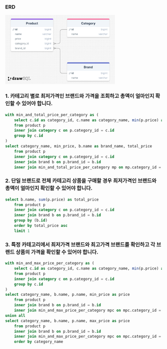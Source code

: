 ### ERD

<img src="img/practice1_erd.png" width = 70%>


### 1. 카테고리 별로 최저가격인 브랜드와 가격을 조회하고 총액이 얼마인지 확인할 수 있어야 합니다.
```sql
with min_and_total_price_per_category as (
    select c.id as category_id, c.name as category_name, min(p.price) as min_price, sum(p.price) as total_price
    from product p
    inner join category c on p.category_id = c.id
    group by c.id
) 
select category_name, min_price, b.name as brand_name, total_price 
    from product p
    inner join category c on p.category_id = c.id
    inner join brand b on p.brand_id = b.id
    inner join min_and_total_price_per_category mp on mp.category_id = c.id and mp.min_price = p.price
```

### 2. 단일 브랜드로 전체 카테고리 상품을 구매할 경우 최저가격인 브랜드와 총액이 얼마인지 확인할 수 있어야 합니다.
```sql
select b.name, sum(p.price) as total_price
    from product p
    inner join category c on p.category_id = c.id
    inner join brand b on p.brand_id = b.id
    group by (b.id)
    order by total_price asc
    limit 1
```

### 3. 특정 카테고리에서 최저가격 브랜드와 최고가격 브랜드를 확인하고 각 브랜드 상품의 가격을 확인할 수 있어야 합니다.
```sql
with min_and_max_price_per_category as (
    select c.id as category_id, c.name as category_name, min(p.price) as min_price, max(p.price) as max_price
    from product p
    inner join category c on p.category_id = c.id
    group by c.id
)
select category_name, b.name, p.name, min_price as price
    from product p
    inner join brand b on p.brand_id = b.id
    inner join min_and_max_price_per_category mpc on mpc.category_id = p.category_id and mpc.min_price = p.price
union all
select category_name, b.name, p.name, max_price as price
    from product p
    inner join brand b on p.brand_id = b.id
    inner join min_and_max_price_per_category mpc on mpc.category_id = p.category_id and mpc.max_price = p.price
    order by category_name
```